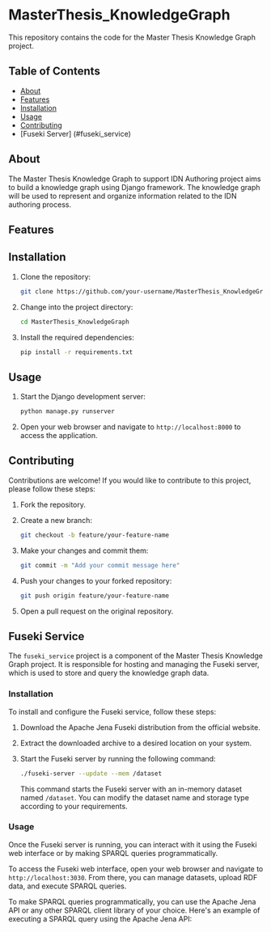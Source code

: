 # MasterThesis_KnowledgeGraph

This repository contains the code for the Master Thesis Knowledge Graph project.

## Table of Contents

- [About](#about)
- [Features](#features)
- [Installation](#installation)
- [Usage](#usage)
- [Contributing](#contributing)
- [Fuseki Server] (#fuseki_service)

## About

The Master Thesis Knowledge Graph to support IDN Authoring project aims to build a knowledge graph using Django framework. The knowledge graph will be used to represent and organize information related to the IDN authoring process.


## Features


## Installation

1. Clone the repository:

    ```bash
    git clone https://github.com/your-username/MasterThesis_KnowledgeGraph.git
    ```

2. Change into the project directory:

    ```bash
    cd MasterThesis_KnowledgeGraph
    ```

3. Install the required dependencies:

    ```bash
    pip install -r requirements.txt
    ```

## Usage

1. Start the Django development server:

    ```bash
    python manage.py runserver
    ```

2. Open your web browser and navigate to `http://localhost:8000` to access the application.

## Contributing

Contributions are welcome! If you would like to contribute to this project, please follow these steps:

1. Fork the repository.

2. Create a new branch:

    ```bash
    git checkout -b feature/your-feature-name
    ```

3. Make your changes and commit them:

    ```bash
    git commit -m "Add your commit message here"
    ```

4. Push your changes to your forked repository:

    ```bash
    git push origin feature/your-feature-name
    ```

5. Open a pull request on the original repository.

## Fuseki Service
The `fuseki_service` project is a component of the Master Thesis Knowledge Graph project. It is responsible for hosting and managing the Fuseki server, which is used to store and query the knowledge graph data.

### Installation
To install and configure the Fuseki service, follow these steps:

1. Download the Apache Jena Fuseki distribution from the official website.
2. Extract the downloaded archive to a desired location on your system.
3. Start the Fuseki server by running the following command:

    ```bash
    ./fuseki-server --update --mem /dataset
    ```

    This command starts the Fuseki server with an in-memory dataset named `/dataset`. You can modify the dataset name and storage type according to your requirements.

### Usage
Once the Fuseki server is running, you can interact with it using the Fuseki web interface or by making SPARQL queries programmatically.

To access the Fuseki web interface, open your web browser and navigate to `http://localhost:3030`. From there, you can manage datasets, upload RDF data, and execute SPARQL queries.

To make SPARQL queries programmatically, you can use the Apache Jena API or any other SPARQL client library of your choice. Here's an example of executing a SPARQL query using the Apache Jena API:


